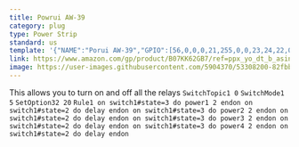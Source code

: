 ```yaml
---
title: Powrui AW-39
category: plug
type: Power Strip
standard: us
template: '{"NAME":"Porui AW-39","GPIO":[56,0,0,0,21,255,0,0,23,24,22,0,9],"FLAG":0,"BASE":18}'
link: https://www.amazon.com/gp/product/B07KK62GB7/ref=ppx_yo_dt_b_asin_title_o00_s00?ie=UTF8&psc=1
image: https://user-images.githubusercontent.com/5904370/53308200-82fbb400-389f-11e9-80a8-6686b28539d4.png
---
```

This allows you to turn on and off all the relays
`SwitchTopic1 0`
`SwitchMode1 5`
`SetOption32 20`
`Rule1 on switch1#state=3 do power1 2 endon on switch1#state=2 do delay endon on switch1#state=3 do power2 2 endon on switch1#state=2 do delay endon on switch1#state=3 do power3 2 endon on switch1#state=2 do delay endon on switch1#state=3 do power4 2 endon on switch1#state=2 do delay endon`
